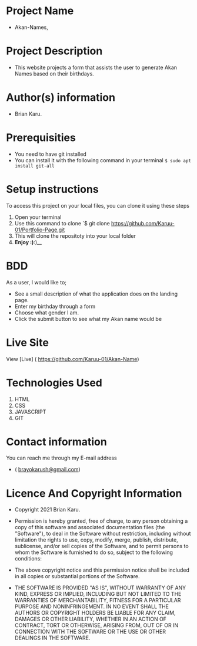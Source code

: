 # Project Name
 - Akan-Names,
# Project Description
 - This website projects a form that assists the user to generate Akan Names based on their birthdays.
# Author(s) information
 - Brian Karu.
# Prerequisities
 - You need to have git installed
 - You can install it with the following command in your terminal
`$ sudo apt install git-all`
# Setup instructions
To access this project on your local files, you can clone it using these steps
1. Open your terminal
1. Use this command to clone `$ git clone
 https://github.com/Karuu-01/Portfolio-Page.git
1. This will clone the repositoty into your local folder
1. __Enjoy :)__:)__
# BDD
As a user, I would like to;

  - See a  small description of what the application does on the landing page.
  - Enter my birthday through a form 
  - Choose what gender I am.
  - Click the submit button to see what my Akan name would be
# Live Site
View [Live] ( https://github.com/Karuu-01/Akan-Name)
# Technologies Used
1. HTML
1. CSS
1. JAVASCRIPT
1. GIT
# Contact information
You can reach me through my E-mail address
 - ( brayokarush@gmail.com)
# Licence And Copyright Information
 - Copyright 2021 Brian Karu.

 - Permission is hereby granted, free of charge, to any person obtaining a copy of this software and associated documentation files (the "Software"), to deal in the Software without restriction, including without limitation the rights to use, copy, modify, merge, publish, distribute, sublicense, and/or sell copies of the Software, and to permit persons to whom the Software is furnished to do so, subject to the following conditions:

 - The above copyright notice and this permission notice shall be included in all copies or substantial portions of the Software.

 - THE SOFTWARE IS PROVIDED "AS IS", WITHOUT WARRANTY OF ANY KIND, EXPRESS OR IMPLIED, INCLUDING BUT NOT LIMITED TO THE WARRANTIES OF MERCHANTABILITY, FITNESS FOR A PARTICULAR PURPOSE AND NONINFRINGEMENT. IN NO EVENT SHALL THE AUTHORS OR COPYRIGHT HOLDERS BE LIABLE FOR ANY CLAIM, DAMAGES OR OTHER LIABILITY, WHETHER IN AN ACTION OF CONTRACT, TORT OR OTHERWISE, ARISING FROM, OUT OF OR IN CONNECTION WITH THE SOFTWARE OR THE USE OR OTHER DEALINGS IN THE SOFTWARE.

